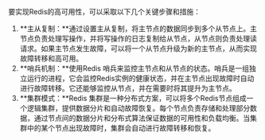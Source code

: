 要实现Redis的高可用性，可以采取以下几个关键步骤和措施：

1. **主从复制：**通过设置主从复制，将主节点的数据同步到多个从节点上。主节点负责处理写操作，并将写操作的日志复制给从节点，从节点则负责处理读请求。如果主节点发生故障，可以将一个从节点升级为新的主节点，从而实现故障转移和高可用。
2. **哨兵机制：**使用Redis 哨兵来监控主节点和从节点的状态。哨兵是一组独立运行的进程，它会监控Redis实例的健康状态，并在主节点出现故障时自动进行故障转移。它还能够监控从节点，并在需要时将其提升为主节点。
3. **集群模式：**Redis 集群是一种分布式方案，可以将多个Redis节点组成一个逻辑集群，提供数据分片和自动故障恢复。每个节点负责存储和处理部分数据，通过节点间的数据分片和分布式算法保证数据的可用性和负载均衡。当集群中的某个节点出现故障时，集群会自动进行故障转移和恢复。
